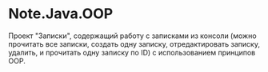 # Note.Java.OOP
Проект "Записки", содержащий работу с записками из консоли (можно прочитать все записки, создать одну записку, отредактировать записку, удалить, и прочитать одну записку по ID) с использованием принципов OOP. 
